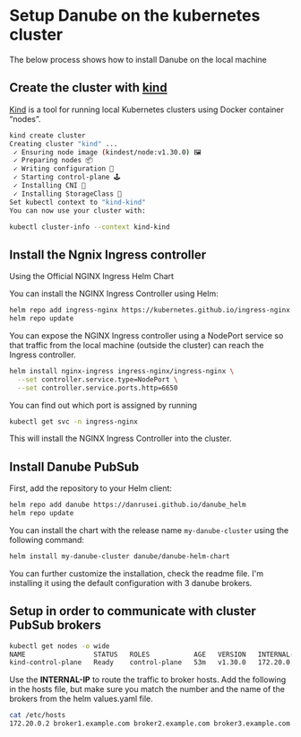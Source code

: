 # Setup Danube on the kubernetes cluster

The below process shows how to install Danube on the local machine

## Create the cluster with [kind](https://kind.sigs.k8s.io/)

[Kind](https://github.com/kubernetes-sigs/kind) is a tool for running local Kubernetes clusters using Docker container “nodes”.

```bash
kind create cluster
Creating cluster "kind" ...
 ✓ Ensuring node image (kindest/node:v1.30.0) 🖼
 ✓ Preparing nodes 📦  
 ✓ Writing configuration 📜 
 ✓ Starting control-plane 🕹️ 
 ✓ Installing CNI 🔌 
 ✓ Installing StorageClass 💾 
Set kubectl context to "kind-kind"
You can now use your cluster with:

kubectl cluster-info --context kind-kind
```

## Install the Ngnix Ingress controller

Using the Official NGINX Ingress Helm Chart

You can install the NGINX Ingress Controller using Helm:

```bash
helm repo add ingress-nginx https://kubernetes.github.io/ingress-nginx
helm repo update
```

You can expose the NGINX Ingress controller using a NodePort service so that traffic from the local machine (outside the cluster) can reach the Ingress controller.

```bash
helm install nginx-ingress ingress-nginx/ingress-nginx \
  --set controller.service.type=NodePort \
  --set controller.service.ports.http=6650
```

You can find out which port is assigned by running

```bash
kubectl get svc -n ingress-nginx
```

This will install the NGINX Ingress Controller into the cluster.

## Install Danube PubSub

First, add the repository to your Helm client:

```sh
helm repo add danube https://danrusei.github.io/danube_helm
helm repo update
```

You can install the chart with the release name `my-danube-cluster` using the following command:

```sh
helm install my-danube-cluster danube/danube-helm-chart
```

You can further customize the installation, check the readme file. I'm installing it using the default configuration with 3 danube brokers.

## Setup in order to communicate with cluster PubSub brokers

```bash
kubectl get nodes -o wide
NAME                 STATUS   ROLES           AGE   VERSION   INTERNAL-IP   EXTERNAL-IP   OS-IMAGE                         KERNEL-VERSION       CONTAINER-RUNTIME
kind-control-plane   Ready    control-plane   53m   v1.30.0   172.20.0.2    <none>        Debian GNU/Linux 12 (bookworm)   5.15.0-118-generic   containerd://1.7.15
```

Use the **INTERNAL-IP** to route the traffic to broker hosts. Add the following in the hosts file, but make sure you match the number and the name of the brokers from the helm values.yaml file.

```bash
cat /etc/hosts
172.20.0.2 broker1.example.com broker2.example.com broker3.example.com

```
